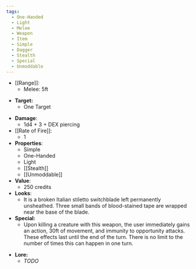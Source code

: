 ```yaml
---
tags:
  - One-Handed
  - Light
  - Melee
  - Weapon
  - Item
  - Simple
  - Dagger
  - Stealth
  - Special
  - Unmoddable
---
```

* [[Range]]:
	* Melee: 5ft
- **Target:**
	- One Target
* __Damage__:
	* 1d4 + 3 + DEX piercing
* [[Rate of Fire]]:
	* 1
* __Properties__:
	* Simple
	* One-Handed
	* Light
	* [[Stealth]]
	* [[Unmoddable]]
* **Value**:
	* 250 credits
* **Looks**:
	* It is a broken Italian stiletto switchblade left permanently unsheathed. Three small bands of blood-stained tape are wrapped near the base of the blade.
* **Special:**
	* Upon killing a creature with this weapon, the user immediately gains an action, 30ft of movement, and immunity to opportunity attacks. These effects last until the end of the turn. There is no limit to the number of times this can happen in one turn.
- **Lore:**
	- *TODO*